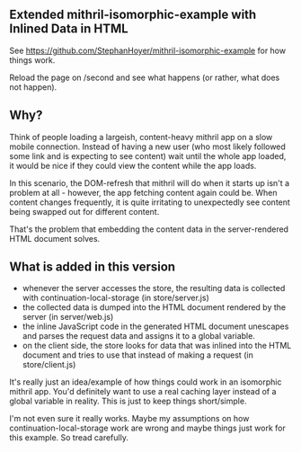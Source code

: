 
## Extended mithril-isomorphic-example with Inlined Data in HTML

See https://github.com/StephanHoyer/mithril-isomorphic-example for how things work.

Reload the page on /second and see what happens (or rather, what does not happen).

## Why?

Think of people loading a largeish, content-heavy mithril app on a slow mobile connection. Instead of having a new user (who most likely followed some link and is expecting to see content) wait until the whole app loaded, it would be nice if they could view the content while the app loads.

In this scenario, the DOM-refresh that mithril will do when it starts up isn't a problem at all - however, the app fetching content again could be. When content changes frequently, it is quite irritating to unexpectedly see content being swapped out for different content.

That's the problem that embedding the content data in the server-rendered HTML document solves.

## What is added in this version

* whenever the server accesses the store, the resulting data is collected with continuation-local-storage (in store/server.js)
* the collected data is dumped into the HTML document rendered by the server (in server/web.js)
* the inline JavaScript code in the generated HTML document unescapes and parses the request data and assigns it to a global variable.
* on the client side, the store looks for data that was inlined into the HTML document and tries to use that instead of making a request (in store/client.js)

It's really just an idea/example of how things could work in an isomorphic mithril app. You'd definitely want to use a real caching layer instead of a global variable in reality. This is just to keep things short/simple.

I'm not even sure it really works. Maybe my assumptions on how continuation-local-storage work are wrong and maybe things just work for this example. So tread carefully.
